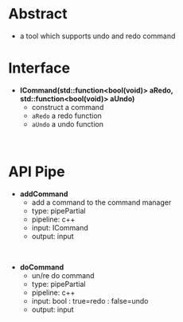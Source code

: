 # Abstract
* a tool which supports undo and redo command  

# Interface  
* **ICommand(std::function<bool(void)\> aRedo, std::function<bool(void)\> aUndo)**  
    - construct a command  
    - `aRedo` a redo function  
    - `aUndo` a undo function  
</br>

# API Pipe
* **addCommand**  
    - add a command to the command manager  
    - type: pipePartial  
    - pipeline: c++  
    - input: ICommand  
    - output: input  
</br>

* **doCommand**  
    - un/re do command  
    - type: pipePartial  
    - pipeline: c++  
    - input: bool : true=redo : false=undo  
    - output: input  
</br>  
